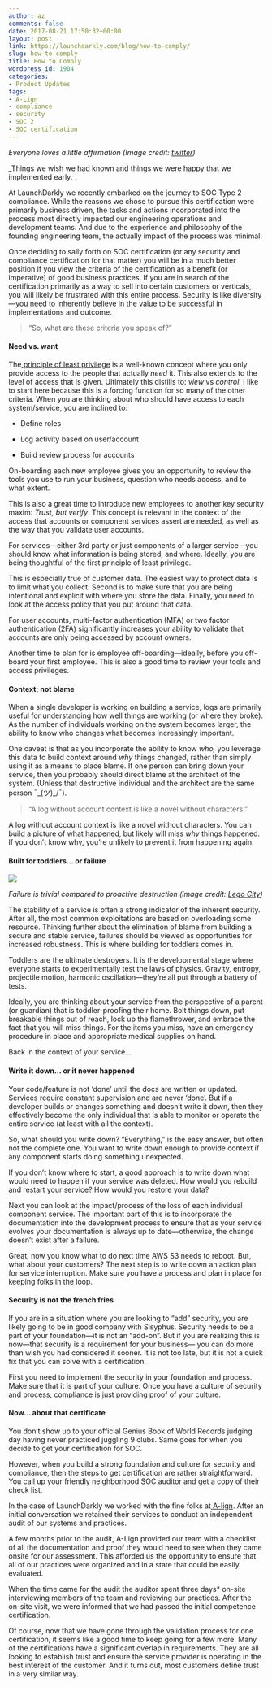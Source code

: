```yaml
---
author: az
comments: false
date: 2017-08-21 17:50:32+00:00
layout: post
link: https://launchdarkly.com/blog/how-to-comply/
slug: how-to-comply
title: How to Comply
wordpress_id: 1904
categories:
- Product Updates
tags:
- A-Lign
- compliance
- security
- SOC 2
- SOC certification
---
```


_Everyone loves a little affirmation (Image credit: _[_twitter_](https://twitter.com/nccgroupinfosec/status/400904784871309313)_)_


_Things we wish we had known and things we were happy that we implemented early. _

At LaunchDarkly we recently embarked on the journey to SOC Type 2 compliance. While the reasons we chose to pursue this certification were primarily business driven, the tasks and actions incorporated into the process most directly impacted our engineering operations and development teams. And due to the experience and philosophy of the founding engineering team, the actually impact of the process was minimal. 

Once deciding to sally forth on SOC certification (or any security and compliance certification for that matter) you will be in a much better position if you view the criteria of the certification as a benefit (or imperative) of good business practices. If you are in search of the certification primarily as a way to sell into certain customers or verticals, you will likely be frustrated with this entire process. Security is like diversity—you need to inherently believe in the value to be successful in implementations and outcome. 


<blockquote>“So, what are these criteria you speak of?”</blockquote>




#### **Need vs. want**


The[ principle of least privilege](https://en.wikipedia.org/wiki/Principle_of_least_privilege) is a well-known concept where you only provide access to the people that actually _need_ it. This also extends to the level of access that is given. Ultimately this distills to: _view_ vs _control._ I like to start here because this is a forcing function for so many of the other criteria. When you are thinking about who should have access to each system/service, you are inclined to:



 	
  * Define roles

 	
  * Log activity based on user/account

 	
  * Build review process for accounts


On-boarding each new employee gives you an opportunity to review the tools you use to run your business, question who needs access, and to what extent. 

This is also a great time to introduce new employees to another key security maxim: _Trust, but verify_. This concept is relevant in the context of the access that accounts or component services assert are needed, as well as the way that you validate user accounts. 

For services—either 3rd party or just components of a larger service—you should know what information is being stored, and where. Ideally, you are being thoughtful of the first principle of least privilege. 

This is especially true of customer data. The easiest way to protect data is to limit what you collect. Second is to make sure that you are being intentional and explicit with where you store the data. Finally, you need to look at the access policy that you put around that data.

For user accounts, multi-factor authentication (MFA) or two factor authentication (2FA) significantly increases your ability to validate that accounts are only being accessed by account owners. 

Another time to plan for is employee off-boarding—ideally, before you off-board your first employee. This is also a good time to review your tools and access privileges. 


#### **Context; not blame**


When a single developer is working on building a service, logs are primarily useful for understanding how well things are working (or where they broke). As the number of individuals working on the system becomes larger, the ability to know who changes what becomes increasingly important. 

One caveat is that as you incorporate the ability to know _who,_ you leverage this data to build context around _why_ things changed, rather than simply using it as a means to place blame. If one person can bring down your service, then you probably should direct blame at the architect of the system. (Unless that destructive individual and the architect are the same person ¯\_(ツ)_/¯). 


<blockquote>“A log without account context is like a novel without characters.”</blockquote>


A log without account context is like a novel without characters. You can build a picture of what happened, but likely will miss _why_ things happened. If you don’t know why, you’re unlikely to prevent it from happening again. 


#### **Built for toddlers… or failure**


[![](https://blog.launchdarkly.com/wp-content/uploads/2017/08/giphy.gif)](https://blog.launchdarkly.com/wp-content/uploads/2017/08/giphy.gif)


_Failure is trivial compared to proactive destruction (image credit: [Lego City](https://giphy.com/gifs/lego-lego-city-l3q2SiQ4Brr4vzCV2/))_


The stability of a service is often a strong indicator of the inherent security. After all, the most common exploitations are based on overloading some resource. Thinking further about the elimination of blame from building a secure and stable service, failures should be viewed as opportunities for increased robustness. This is where building for toddlers comes in.

Toddlers are the ultimate destroyers. It is the developmental stage where everyone starts to experimentally test the laws of physics. Gravity, entropy, projectile motion, harmonic oscillation—they’re all put through a battery of tests. 

Ideally, you are thinking about your service from the perspective of a parent (or guardian) that is toddler-proofing their home. Bolt things down, put breakable things out of reach, lock up the flamethrower, and embrace the fact that you will miss things. For the items you miss, have an emergency procedure in place and appropriate medical supplies on hand. 

Back in the context of your service…


#### **Write it down… or it never happened**


Your code/feature is not ‘done’ until the docs are written or updated. Services require constant supervision and are never ‘done’. But if a developer builds or changes something and doesn’t write it down, then they effectively become the only individual that is able to monitor or operate the entire service (at least with all the context).

So, what should you write down? “Everything,” is the easy answer, but often not the complete one. You want to write down enough to provide context if any component starts doing something unexpected. 

If you don’t know where to start, a good approach is to write down what would need to happen if your service was deleted. How would you rebuild and restart your service? How would you restore your data? 

Next you can look at the impact/process of the loss of each individual component service. The important part of this is to incorporate the documentation into the development process to ensure that as your service evolves your documentation is always up to date—otherwise, the change doesn’t exist after a failure. 

Great, now you know what to do next time AWS S3 needs to reboot. But, what about your customers? The next step is to write down an action plan for service interruption. Make sure you have a process and plan in place for keeping folks in the loop. 


#### **Security is not the french fries**


If you are in a situation where you are looking to “add” security, you are likely going to be in good company with Sisyphus. Security needs to be a part of your foundation—it is not an “add-on”. But if you are realizing this is now—that security is a requirement for your business— you can do more than wish you had considered it sooner. It is not too late, but it is not a quick fix that you can solve with a certification. 

First you need to implement the security in your foundation and process. Make sure that it is part of your culture. Once you have a culture of security and process, compliance is just providing proof of your culture.


#### **Now… about that certificate**


You don’t show up to your official Genius Book of World Records judging day having never practiced juggling 9 clubs. Same goes for when you decide to get your certification for SOC. 

However, when you build a strong foundation and culture for security and compliance, then the steps to get certification are rather straightforward. You call up your friendly neighborhood SOC auditor and get a copy of their check list. 

In the case of LaunchDarkly we worked with the fine folks at[ A-lign](http://www.a-lign.com/). After an initial conversation we retained their services to conduct an independent audit of our systems and practices. 

A few months prior to the audit, A-Lign provided our team with a checklist of all the documentation and proof they would need to see when they came onsite for our assessment. This afforded us the opportunity to ensure that all of our practices were organized and in a state that could be easily evaluated. 

When the time came for the audit the auditor spent three days* on-site interviewing members of the team and reviewing our practices. After the on-site visit, we were informed that we had passed the initial competence certification. 

Of course, now that we have gone through the validation process for one certification, it seems like a good time to keep going for a few more. Many of the certifications have a significant overlap in requirements. They are all looking to establish trust and ensure the service provider is operating in the best interest of the customer. And it turns out, most customers define trust in a very similar way. 
